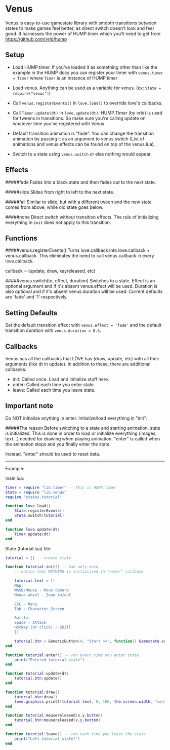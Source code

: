 Venus
=====

Venus is easy-to-use gamestate library with smooth transitions between states to make games feel better, as direct switch doesn't look and feel good. It harnesses the power of HUMP.timer which you'll need to get from https://github.com/vrld/hump

Setup
-----
* Load HUMP.timer. If you've loaded it as something other than like the example in the HUMP docs you can register your timer with `venus.timer = Timer` where `Timer` is an instance of HUMP.timer

* Load venus. Anything can be used as a variable for venus. (ex: `State = require("venus")`)

* Call `venus.registerEvents()` in `love.load()` to override love's callbacks.

* Call `Timer.update(dt)` in `love.update(dt)`. HUMP.Timer (by vrld) is used for tweens in transitions. So make sure you're calling update on whatever time you've registered with Venus.

* Default transition animation is "fade". You can change the transition animation by passing it as an argument to venus.switch (List of animations and venus.effects can be found on top of the venus.lua).

* Switch to a state using `venus.switch` or else nothing would appear.

Effects
-------

#####fade
Fades into a black state and then fades out to the next state.

#####slide
Slides from right to left to the next state.

#####fall
Similar to slide, but with a different tween and the new state comes from above, while old state goes below.

#####none
Direct switch without transition effects. The rule of initializing everything in `init` does not apply to this transition.

Functions
---------

#####venus.registerEvents()
Turns love.callback into love.callback + venus.callback.
This eliminates the need to call venus.callback in every love.callback.

callback = (update, draw, keyreleased, etc)

#####venus.switch(to, effect, duration)
Switches to a state. Effect is an optional argument and if it's absent venus.effect will be used. Duration is also optional and if it's absent venus.duration will be used. Current defaults are 'fade' and '1' respectively.

Setting Defaults
----------------

Set the default transition effect with `venus.effect = 'fade'` and the default transition duration with `venus.duration = 0.5`.

Callbacks
---------

Venus has all the callbacks that LÖVE has (draw, update, etc) with all their arguments (like dt in update).
In addition to these, there are additional callbacks:

* init: Called once. Load and initialize stuff here.
* enter: Called each time you enter state.
* leave: Called each time you leave state.

Important note
--------------

Do NOT initialize anything in enter. Initialize/load everything in "init".

#####The reason
Before switching to a state and starting animation, state is initialized.
This is done in order to load or initialize everything (images, text...) needed for drawing when playing animation.
"enter" is called when the animation stops and you finally enter the state.

Instead, "enter" should be used to reset data.



***

Example:

main.lua:

```lua
Timer = require "lib.timer" -- This is HUMP.timer
State = require "lib.venus"
require "states.tutorial"

function love.load()
    State.registerEvents()
    State.switch(tutorial)
end

function love.update(dt)
    Timer.update(dt)
end
```



State (tutorial.lua) file:
```lua
tutorial = {} -- create state

function tutorial:init() -- ran only once
    -- notice that NOTHING is initialized in "enter" callback

    tutorial.text = [[
    Map:
    WASD/Mouse - Move camera
    Mouse wheel - Zoom in/out

    ESC - Menu
    Tab - Character Screen

    Battle:
    Space - Attack
    Hotkey (or click) - Skill
    ]]

    tutorial.btn = GenericButton(4, "Start >>", function() Gamestate.switch(game) end)
end

function tutorial:enter() -- ran every time you enter state
    print("Entered tutorial state")
end

function tutorial:update(dt)
    tutorial.btn:update()
end

function tutorial:draw()
    tutorial.btn:draw()
    love.graphics.printf(tutorial.text, 0, 100, the.screen.width, "center")
end

function tutorial:mousereleased(x,y,button)
    tutorial.btn:mousereleased(x,y,button)
end

function tutorial:leave() -- ran each time you leave the state
    print("Left tutorial state!")
end
```
